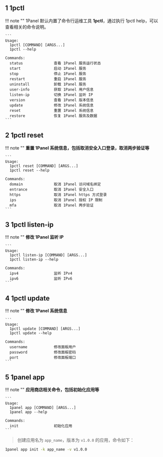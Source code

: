 
## 1 1pctl

!!! note ""
    1Panel 默认内置了命令行运维工具 **1pctl**，通过执行 1pctl help，可以查看相关的命令说明。

    ```
    Usage:
      1pctl [COMMAND] [ARGS...]
      1pctl --help
    
    Commands: 
      status              查看 1Panel 服务运行状态
      start               启动 1Panel 服务
      stop                停止 1Panel 服务
      restart             重启 1Panel 服务
      uninstall           卸载 1Panel 服务
      user-info           获取 1Panel 用户信息
      listen-ip           切换 1Panel 监听 IP
      version             查看 1Panel 版本信息
      update              修改 1Panel 系统信息
      reset               重置 1Panel 系统信息
      restore             恢复 1Panel 服务及数据
    ```

## 2 1pctl reset

!!! note ""
    **重置 1Panel 系统信息，包括取消安全入口登录，取消两步验证等**

    ```
    Usage:
      1pctl reset [COMMAND] [ARGS...]
      1pctl reset --help
    
    Commands: 
      domain              取消 1Panel 访问域名绑定
      entrance            取消 1Panel 安全入口
      https               取消 1Panel https 方式登录
      ips                 取消 1Panel 授权 IP 限制
      mfa                 取消 1Panel 两步验证
    ```

## 3 1pctl listen-ip

!!! note ""
    **修改 1Panel 监听 IP**

    ```
    Usage:
      1pctl listen-ip [COMMAND] [ARGS...]
      1pctl listen-ip --help
    
    Commands: 
      ipv4                监听 IPv4
      ipv6                监听 IPv6
    ```

## 4 1pctl update

!!! note ""
    **修改 1Panel 系统信息**

    ```
    Usage:
      1pctl update [COMMAND] [ARGS...]
      1pctl update --help
    
    Commands: 
      username            修改面板用户
      password            修改面板密码
      port                修改面板端口
    ```

## 5 1panel app

!!! note ""
    **应用商店相关命令，包括初始化应用等**

    ```
    Usage:
      1panel app [COMMAND] [ARGS...]
      1panel app --help
    
    Commands: 
      init                初始化应用
    ```

> 创建应用名为 `app_name`，版本为 `v1.0.0` 的应用，命令如下：

```bash
1panel app init -k app_name -v v1.0.0
```
